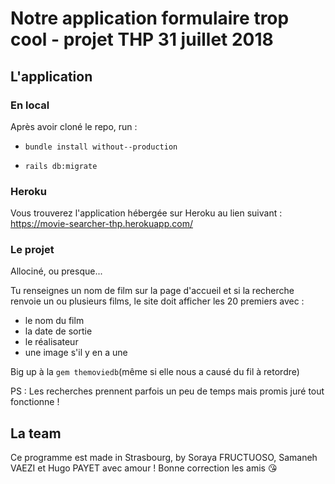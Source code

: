 # Notre application formulaire trop cool - projet THP 31 juillet 2018

## L'application

### En local

Après avoir cloné le repo, run :

- `bundle install without--production`

- `rails db:migrate`

### Heroku

Vous trouverez l'application hébergée sur Heroku au lien suivant : https://movie-searcher-thp.herokuapp.com/

### Le projet

Allociné, ou presque...

Tu renseignes un nom de film sur la page d'accueil et si la recherche renvoie un ou plusieurs films, le site doit afficher les 20 premiers avec :

- le nom du film
- la date de sortie
- le réalisateur
- une image s'il y en a une

Big up à la `gem themoviedb`(même si elle nous a causé du fil à retordre)

PS : Les recherches prennent parfois un peu de temps mais promis juré tout fonctionne !

## La team

Ce programme est made in Strasbourg, by Soraya FRUCTUOSO, Samaneh VAEZI et Hugo PAYET avec amour ! Bonne correction les amis :kissing_heart:
